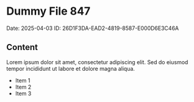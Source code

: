 # Dummy File 847

Date: 2025-04-03
ID: 26D1F3DA-EAD2-4819-8587-E000D6E3C46A

## Content

Lorem ipsum dolor sit amet, consectetur adipiscing elit.
Sed do eiusmod tempor incididunt ut labore et dolore magna aliqua.

* Item 1
* Item 2
* Item 3
